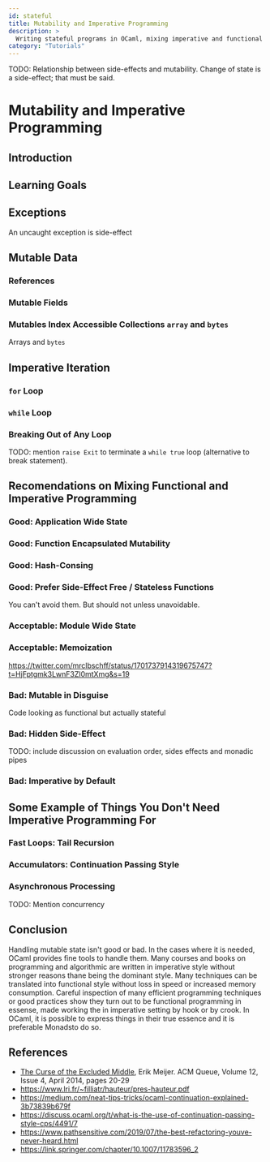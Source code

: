 ```yaml
---
id: stateful
title: Mutability and Imperative Programming
description: >
  Writing stateful programs in OCaml, mixing imperative and functional style
category: "Tutorials"
---
```


TODO: Relationship between side-effects and mutability. Change of state is a side-effect; that must be said. 

# Mutability and Imperative Programming

## Introduction

## Learning Goals

## Exceptions

An uncaught exception is side-effect

## Mutable Data

### References

### Mutable Fields

### Mutables Index Accessible Collections `array` and `bytes`

Arrays and `bytes`

## Imperative Iteration

### `for` Loop

### `while` Loop

### Breaking Out of Any Loop

TODO: mention `raise Exit` to terminate a `while true` loop (alternative to break statement).

## Recomendations on Mixing Functional and Imperative Programming

### Good: Application Wide State

### Good: Function Encapsulated Mutability

### Good: Hash-Consing

### Good: Prefer Side-Effect Free / Stateless Functions

You can't avoid them. But should not unless unavoidable.

### Acceptable: Module Wide State

### Acceptable: Memoization

https://twitter.com/mrclbschff/status/1701737914319675747?t=HjFptgmk3LwnF3Zl0mtXmg&s=19

### Bad: Mutable in Disguise

Code looking as functional but actually stateful

### Bad: Hidden Side-Effect

TODO: include discussion on evaluation order, sides effects and monadic pipes

### Bad: Imperative by Default

## Some Example of Things You Don't Need Imperative Programming For

### Fast Loops: Tail Recursion

### Accumulators: Continuation Passing Style

### Asynchronous Processing

TODO: Mention concurrency

## Conclusion

Handling mutable state isn't good or bad. In the cases where it is needed, OCaml provides fine tools to handle them. Many courses and books on programming and algorithmic are written in imperative style without stronger reasons thane being the dominant style. Many techniques can be translated into functional style without loss in speed or increased memory consumption. Careful inspection of many efficient programming techniques or good practices show they turn out to be functional programming in essense, made working the in imperative setting by hook or by crook. In OCaml, it is possible to express things in their true essence and it is preferable Monadsto do so.

## References

* [The Curse of the Excluded Middle](https://queue.acm.org/detail.cfm?id=2611829), Erik Meijer. ACM Queue, Volume 12, Issue 4, April 2014, pages 20-29
* https://www.lri.fr/~filliatr/hauteur/pres-hauteur.pdf
* https://medium.com/neat-tips-tricks/ocaml-continuation-explained-3b73839b679f
* https://discuss.ocaml.org/t/what-is-the-use-of-continuation-passing-style-cps/4491/7
* https://www.pathsensitive.com/2019/07/the-best-refactoring-youve-never-heard.html
* https://link.springer.com/chapter/10.1007/11783596_2